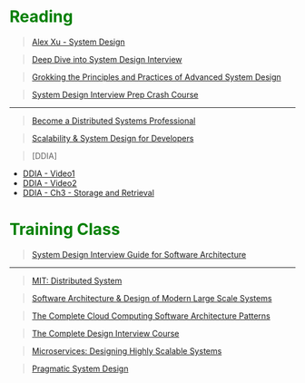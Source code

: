 # <span style="color:Green"> Reading </span>

> [Alex Xu - System Design](https://bytebytego.com/courses/system-design-interview/foreword)

> [Deep Dive into System Design Interview](https://www.educative.io/path/deep-dive-into-system-design-interview)

> [Grokking the Principles and Practices of Advanced System Design](https://www.educative.io/courses/grokking-the-principles-and-practices-of-advanced-system-design)

> [System Design Interview Prep Crash Course](https://www.educative.io/courses/system-design-interview-prep-crash-course)

<hr>

> [Become a Distributed Systems Professional](https://www.educative.io/path/become-a-distributed-systems-professional)

> [Scalability & System Design for Developers](https://www.educative.io/path/scalability-system-design)

> [DDIA]

- [DDIA - Video1](https://www.youtube.com/playlist?list=PLLQIL8-pgJ92x-q-gU0SDwzdJrspzFjUL)
- [DDIA - Video2](https://www.youtube.com/watch?v=8Xd1Nf1APmc)
- [DDIA - Ch3 - Storage and Retrieval](https://www.youtube.com/watch?v=3sPtw_nEYZY&t=4s)

# <span style="color:Green"> Training Class </span>

> [System Design Interview Guide for Software Architecture](https://www.udemy.com/course/system-design-a-comprehensive-guide/learn/lecture/26965790#overview)

<hr>

> [MIT: Distributed System](https://www.youtube.com/watch?v=cQP8WApzIQQ&list=PLrw6a1wE39_tb2fErI4-WkMbsvGQk9_UB)

> [Software Architecture & Design of Modern Large Scale Systems](https://www.udemy.com/course/software-architecture-design-of-modern-large-scale-systems/learn/lecture/29230070?start=24#overview)

> [The Complete Cloud Computing Software Architecture Patterns](https://www.udemy.com/course/the-complete-cloud-computing-software-architecture-patterns/learn/lecture/30214306?start=0#overview)

> [The Complete Design Interview Course](https://www.udemy.com/course/the-complete-design-interview-course/learn/lecture/22949674?start=0#overview)

> [Microservices: Designing Highly Scalable Systems](https://www.udemy.com/course/introduction-to-microservices/learn/lecture/15301070?start=0#overview)

> [Pragmatic System Design](https://www.udemy.com/course/pragmatic-system-design/learn/lecture/23340674?start=0#overview)
